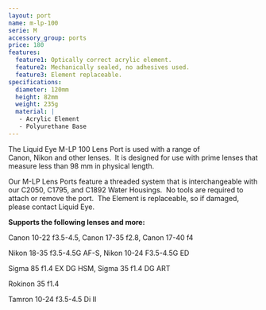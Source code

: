 ```yaml
---
layout: port
name: m-lp-100
serie: M
accessory_group: ports
price: 180
features:
  feature1: Optically correct acrylic element.
  feature2: Mechanically sealed, no adhesives used.
  feature3: Element replaceable.
specifications:
  diameter: 120mm
  height: 82mm
  weight: 235g
  material: |
   - Acrylic Element
   - Polyurethane Base
---
```

The Liquid Eye M-LP 100 Lens Port is used with a range of Canon, Nikon and other lenses.  It is designed for use with prime lenses that measure less than 98 mm in physical length.

Our M-LP Lens Ports feature a threaded system that is interchangeable with our C2050, C1795, and C1892 Water Housings.  No tools are required to attach or remove the port.  The Element is replaceable, so if damaged, please contact Liquid Eye.

**Supports the following lenses and more:**

Canon	10-22 f3.5-4.5, Canon	17-35 f2.8, Canon	17-40 f4 	

Nikon	18-35 f3.5-4.5G AF-S, Nikon	10-24 F3.5-4.5G ED  	

Sigma	85 f1.4 EX DG HSM, Sigma 35 f1.4 DG ART

Rokinon 35 f1.4

Tamron 10-24 f3.5-4.5 Di II 	

